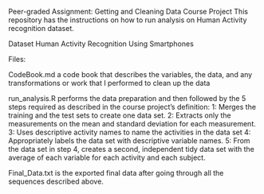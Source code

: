 Peer-graded Assignment: Getting and Cleaning Data Course Project
This repository has the instructions on how to run analysis on Human Activity recognition dataset.

Dataset
Human Activity Recognition Using Smartphones

Files:

CodeBook.md a code book that describes the variables, the data, and any transformations or work that I performed to clean up the data

run_analysis.R performs the data preparation and then followed by the 5 steps required as described in the course project’s definition:
1: Merges the training and the test sets to create one data set.
2: Extracts only the measurements on the mean and standard deviation for each measurement.
3: Uses descriptive activity names to name the activities in the data set
4: Appropriately labels the data set with descriptive variable names.
5: From the data set in step 4, creates a second, independent tidy data set with the average of each variable for each activity and each subject.

Final_Data.txt is the exported final data after going through all the sequences described above.
